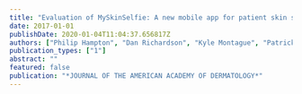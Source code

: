```yaml
---
title: "Evaluation of MySkinSelfie: A new mobile app for patient skin self-monitoring"
date: 2017-01-01
publishDate: 2020-01-04T11:04:37.656817Z
authors: ["Philip Hampton", "Dan Richardson", "Kyle Montague", "Patrick Olivier"]
publication_types: ["1"]
abstract: ""
featured: false
publication: "*JOURNAL OF THE AMERICAN ACADEMY OF DERMATOLOGY*"
---
```


